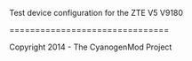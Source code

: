 Test device configuration for the ZTE V5 V9180

===============================

Copyright 2014 - The CyanogenMod Project
